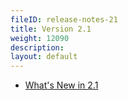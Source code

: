 ```yaml
---
fileID: release-notes-21
title: Version 2.1
weight: 12090
description: 
layout: default
---
```

- [What's New in 2.1](release-notes-new-features21)
